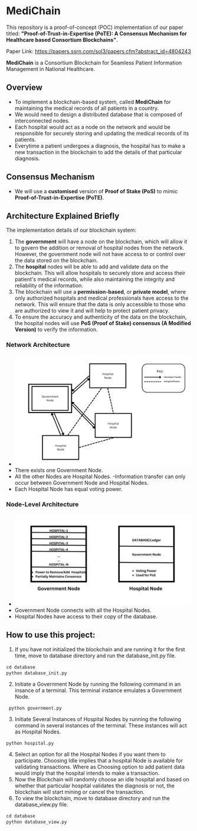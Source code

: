 # MediChain
This repository is a proof-of-concept (POC) implementation of our paper titled: **"Proof-of-Trust-in-Expertise (PoTE): A Consensus Mechanism for Healthcare based Consortium Blockchains"**.

Paper Link: https://papers.ssrn.com/sol3/papers.cfm?abstract_id=4804243

**MediChain** is a Consortium Blockchain for Seamless Patient Information Management in National Healthcare.

## Overview
- To implement a blockchain-based system, called **MediChain** for maintaining the medical records of all patients in a country. 
- We would need to design a distributed database that is composed of interconnected
nodes. 
- Each hospital would act as a node on the network and would be responsible for securely
storing and updating the medical records of its patients. 
- Everytime a patient undergoes a diagnosis, the hospital has to make a new transaction in the blockchain to add the details of that particular diagnosis. 

## Consensus Mechanism
- We will use a **customised** version of **Proof of Stake (PoS)** to mimic **Proof-of-Trust-in-Expertise (PoTE)**.

## Architecture Explained Briefly
The implementation details of our blockchain system:
1. The **government** will have a node on the blockchain, which will allow it to govern the
addition or removal of hospital nodes from the network. However, the government node
will not have access to or control over the data stored on the blockchain.
2. The **hospital** nodes will be able to add and validate data on the blockchain. This will
allow hospitals to securely store and access their patient's medical records, while also
maintaining the integrity and reliability of the information.
3. The blockchain will use a **permission-based**, or **private model**, where only authorized
hospitals and medical professionals have access to the network. This will ensure that the
data is only accessible to those who are authorized to view it and will help to protect
patient privacy.
4. To ensure the accuracy and authenticity of the data on the blockchain, the hospital nodes
will use **PoS (Proof of Stake) consensus (A Modified Version)** to verify the information.

### Network Architecture

- ![Network Architecture](https://github.com/karan51ngh/MediChain/blob/main/images/networkArchitecture.png)
- There exists one Government Node.
- All the other Nodes are Hospital Nodes.
-Information transfer can only occur between Government Node and Hospital Nodes.
- Each Hospital Node has equal voting power.

### Node-Level Architecture
- ![Node Architecture](https://github.com/karan51ngh/MediChain/blob/main/images/nodeArchitecture.png)
- Government Node connects with all the Hospital Nodes.
- Hospital Nodes have access to their copy of the database.

## How to use this project:
1. If you have not initialized the blockchain and are running it for the first time, move to database directory and run the database_init.py file.
```
cd database
python database_init.py
```
2. Initiate a Government Node by running the following command in an insance of a terminal. This terminal instance emulates a Government Node. 
```
 python government.py
```
3. Initiate Several Instances of Hospital Nodes by running the following command in several instances of the terminal. These instances will act as Hospital Nodes.
```
python hospital.py
```
4. Select an option for all the Hospital Nodes if you want them to participate. Choosing Idle implies that a hospital Node is available for validating transactions. Where as Choosing option to add patient data would imply that the hospital intends to make a transaction.
5. Now the Blockchain will randomly choose an idle hospital and based on whether that particular hospital validates the diagnosis or not, the blockchain will start mining or cancel the transaction.
6. To view the blockchain, move to database directory and run the database_view.py file.
```
cd database
python database_view.py
```
